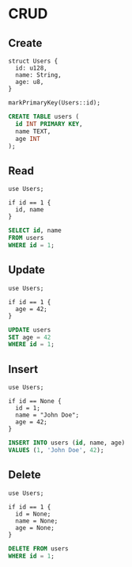 # CRUD



## Create

```
struct Users {
  id: u128,
  name: String,
  age: u8,
}

markPrimaryKey(Users::id);
```

```sql
CREATE TABLE users (
  id INT PRIMARY KEY,
  name TEXT,
  age INT
);
```



## Read

```
use Users;

if id == 1 {
  id, name
}
```

```sql
SELECT id, name
FROM users
WHERE id = 1;
```



## Update

```
use Users;

if id == 1 {
  age = 42;
}
```

```sql
UPDATE users
SET age = 42
WHERE id = 1;
```



## Insert

```
use Users;

if id == None {
  id = 1;
  name = "John Doe";
  age = 42;
}
```

```sql
INSERT INTO users (id, name, age)
VALUES (1, 'John Doe', 42);
```



## Delete

```
use Users;

if id == 1 {
  id = None;
  name = None;
  age = None;
}
```

```sql
DELETE FROM users
WHERE id = 1;
```
